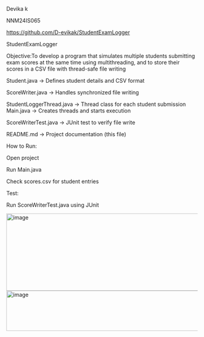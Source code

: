 Devika k

NNM24IS065


https://github.com/D-evikak/StudentExamLogger

StudentExamLogger

Objective:To develop a program that simulates multiple students submitting exam scores at the same time using multithreading, and to store their scores in a CSV file with thread-safe file writing

Student.java             → Defines student details and CSV format

ScoreWriter.java         → Handles synchronized file writing

StudentLoggerThread.java → Thread class for each student submission
Main.java                → Creates threads and starts execution


ScoreWriterTest.java     → JUnit test to verify file write

README.md                → Project documentation (this file)

How to Run:

Open project 

Run Main.java

Check scores.csv for student entries

Test:

Run ScoreWriterTest.java using JUnit

<img width="737" height="203" alt="image" src="https://github.com/user-attachments/assets/333e61a2-7651-4fc3-96d3-2dda0474df13" />

<img width="820" height="106" alt="image" src="https://github.com/user-attachments/assets/401bf11e-c283-4eb4-a5ba-e2ffbf39cc2a" />

